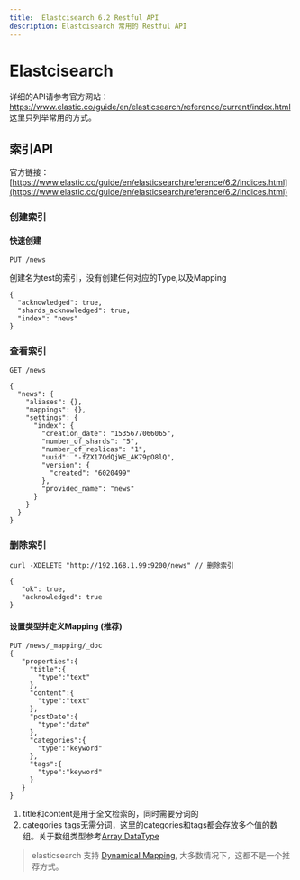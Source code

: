 ```yaml
---
title:  Elastcisearch 6.2 Restful API 
description: Elastcisearch 常用的 Restful API
---
```


# Elastcisearch
详细的API请参考官方网站： https://www.elastic.co/guide/en/elasticsearch/reference/current/index.html 这里只列举常用的方式。

## 索引API
官方链接： [https://www.elastic.co/guide/en/elasticsearch/reference/6.2/indices.html](https://www.elastic.co/guide/en/elasticsearch/reference/6.2/indices.html)
### 创建索引
#### 快速创建

```
PUT /news
```
创建名为test的索引，没有创建任何对应的Type,以及Mapping
```
{
  "acknowledged": true,
  "shards_acknowledged": true,
  "index": "news"
}
```

### 查看索引
```
GET /news
```
```
{
  "news": {
    "aliases": {},
    "mappings": {},
    "settings": {
      "index": {
        "creation_date": "1535677066065",
        "number_of_shards": "5",
        "number_of_replicas": "1",
        "uuid": "-fZX17QdQjWE_AK79pO8lQ",
        "version": {
          "created": "6020499"
        },
        "provided_name": "news"
      }
    }
  }
}
```

### 删除索引
```
curl -XDELETE "http://192.168.1.99:9200/news" // 删除索引
```
```
{
   "ok": true,
   "acknowledged": true
}
```
#### 设置类型并定义Mapping (推荐)

```
PUT /news/_mapping/_doc
{
   "properties":{
     "title":{
       "type":"text"
     },
     "content":{
       "type":"text"
     },
     "postDate":{
       "type":"date"
     },
     "categories":{
       "type":"keyword"
     },
     "tags":{
       "type":"keyword"
     }
   }
}
```
1. title和content是用于全文检索的，同时需要分词的
2. categories tags无需分词，这里的categories和tags都会存放多个值的数组。关于数组类型参考[Array DataType](https://www.elastic.co/guide/en/elasticsearch/reference/current/array.html)

> elasticsearch 支持 [Dynamical Mapping](https://www.elastic.co/guide/en/elasticsearch/reference/current/dynamic-mapping.html), 大多数情况下，这都不是一个推荐方式。



